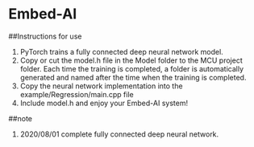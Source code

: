 # Embed-AI

##Instructions for use
1. PyTorch trains a fully connected deep neural network model.
2. Copy or cut the model.h file in the Model folder to the MCU project folder. Each time the training is completed, a folder is automatically generated and named after the time when the training is completed.
3. Copy the neural network implementation into the example/Regression/main.cpp file
4. Include model.h and enjoy your Embed-AI system!

##note
1. 2020/08/01 complete fully connected deep neural network.

